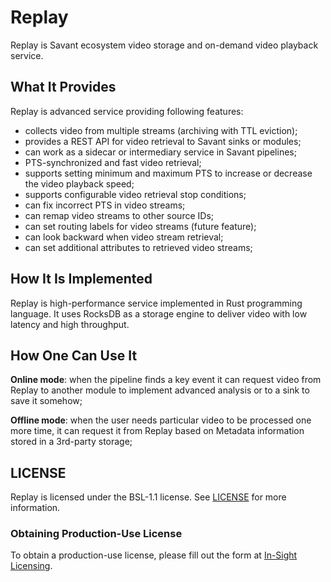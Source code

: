 # Replay

Replay is Savant ecosystem video storage and on-demand video playback service.

## What It Provides

Replay is advanced service providing following features:

- collects video from multiple streams (archiving with TTL eviction);
- provides a REST API for video retrieval to Savant sinks or modules;
- can work as a sidecar or intermediary service in Savant pipelines;
- PTS-synchronized and fast video retrieval;
- supports setting minimum and maximum PTS to increase or decrease the video playback speed;
- supports configurable video retrieval stop conditions;
- can fix incorrect PTS in video streams;
- can remap video streams to other source IDs;
- can set routing labels for video streams (future feature);
- can look backward when video stream retrieval;
- can set additional attributes to retrieved video streams;

## How It Is Implemented

Replay is high-performance service implemented in Rust programming language. It uses RocksDB as a storage engine to
deliver video with low latency and high throughput.

## How One Can Use It

**Online mode**: when the pipeline finds a key event it can request video from Replay to another module to implement
advanced analysis or to a sink to save it somehow;

**Offline mode**: when the user needs particular video to be processed one more time, it can request it from Replay
based on Metadata information stored in a 3rd-party storage;

## LICENSE

Replay is licensed under the BSL-1.1 license. See [LICENSE](LICENSE) for more information.

### Obtaining Production-Use License

To obtain a production-use license, please fill out the form
at [In-Sight Licensing](https://forms.gle/kstX7BrgzqrSLCJ18).
